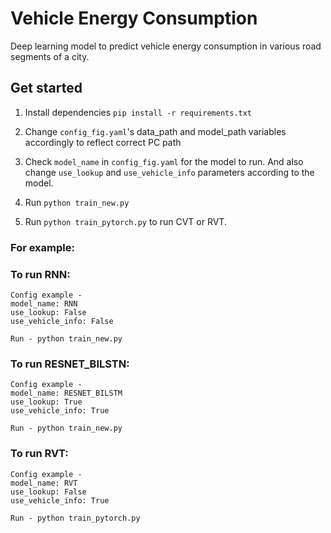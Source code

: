 # Vehicle Energy Consumption
Deep learning model to predict vehicle energy consumption in various road segments of a city.

## Get started

1. Install dependencies
`pip install -r requirements.txt`

2. Change `config_fig.yaml`'s data_path and model_path variables accordingly to reflect correct PC path

3. Check `model_name` in `config_fig.yaml` for the model to run. And also change `use_lookup` and `use_vehicle_info` parameters according to the model.

4. Run `python train_new.py` 

5. Run `python train_pytorch.py` to run CVT or RVT.

### For example: 

### To run RNN:
```
Config example -
model_name: RNN
use_lookup: False
use_vehicle_info: False

Run - python train_new.py
```
### To run RESNET_BILSTN:
```
Config example -
model_name: RESNET_BILSTM
use_lookup: True
use_vehicle_info: True

Run - python train_new.py
```

### To run RVT:
```
Config example -
model_name: RVT
use_lookup: False
use_vehicle_info: True

Run - python train_pytorch.py
```